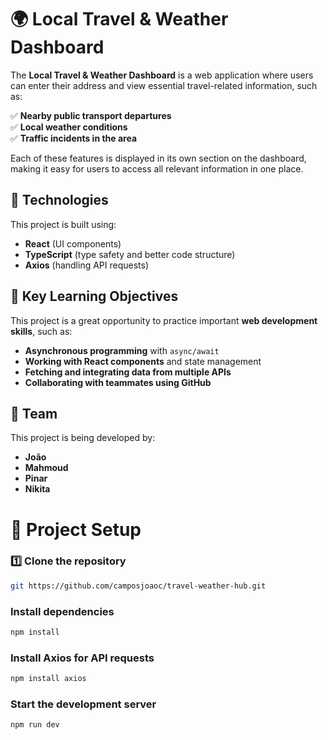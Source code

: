 # 🌍 Local Travel & Weather Dashboard  

The **Local Travel & Weather Dashboard** is a web application where users can enter their address and view essential travel-related information, such as:  

✅ **Nearby public transport departures**  
✅ **Local weather conditions**  
✅ **Traffic incidents in the area**  

Each of these features is displayed in its own section on the dashboard, making it easy for users to access all relevant information in one place.  

## 🚀 Technologies  

This project is built using:  
- **React** (UI components)  
- **TypeScript** (type safety and better code structure)  
- **Axios** (handling API requests)  

## 🎯 Key Learning Objectives  

This project is a great opportunity to practice important **web development skills**, such as:  
- **Asynchronous programming** with `async/await`  
- **Working with React components** and state management  
- **Fetching and integrating data from multiple APIs**  
- **Collaborating with teammates using GitHub**  

## 👥 Team  

This project is being developed by:  
- **João**  
- **Mahmoud**  
- **Pinar**  
- **Nikita**  

# 📌 Project Setup

### 1️⃣ Clone the repository  
```bash
git https://github.com/camposjoaoc/travel-weather-hub.git
```
### Install dependencies  
```bash
npm install
```
### Install Axios for API requests  
```bash
npm install axios
```
### Start the development server  
```bash
npm run dev
